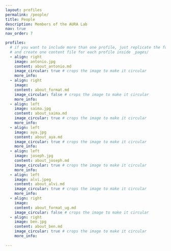 ```yaml
---
layout: profiles
permalink: /people/
title: People
description: Members of the AURA Lab
nav: true
nav_order: 7

profiles:
  # if you want to include more than one profile, just replicate the following block
  # and create one content file for each profile inside _pages/
  - align: right
    image: antonio.jpg
    content: about_antonio.md
    image_circular: true # crops the image to make it circular
    more_info:
  - align: right
    image: 
    content: about_format.md
    image_circular: false # crops the image to make it circular
    more_info:
  - align: left
    image: saima.jpg
    content: about_saima.md
    image_circular: true # crops the image to make it circular
    more_info: 
  - align: left
    image: aya.jpg
    content: about_aya.md
    image_circular: true # crops the image to make it circular
    more_info:
  - align: left
    image: joseph.jpg
    content: about_joseph.md
    image_circular: true # crops the image to make it circular
    more_info:
  - align: left
    image: alvi.jpeg
    content: about_alvi.md
    image_circular: true # crops the image to make it circular
    more_info:
  - align: right
    image: 
    content: about_format_ug.md
    image_circular: false # crops the image to make it circular
  - align: right
    image: ben.jpg
    content: about_ben.md
    image_circular: true # crops the image to make it circular
    more_info:
    
---
```

